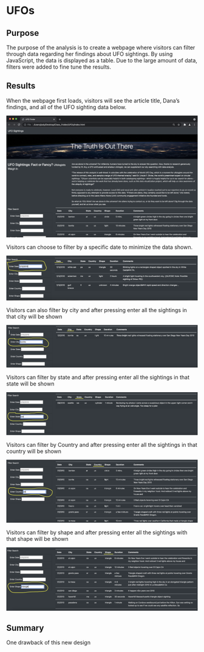# UFOs

## Purpose 
The purpose of the analysis is to create a webpage where visitors can filter through data regarding her findings about UFO sightings. By using JavaScript, the data is displayed as a table. Due to the large amount of data, filters were added to fine tune the results. 

## Results 
When the webpage first loads, visitors will see the article title, Dana’s findings, and all of the UFO sighting data below. 

![First Page](https://github.com/jaousley/UFOs/blob/main/images%20for%20readme/First%20Page.png)

Visitors can choose to filter by a specific date to minimize the data shown.

![Date_Filter](https://github.com/jaousley/UFOs/blob/main/images%20for%20readme/Date_Filter.png)

Visitors can also filter by city and after pressing enter all the sightings in that city will be shown

![City_Filter](https://github.com/jaousley/UFOs/blob/main/images%20for%20readme/City_Filter.png)

Visitors can filter by state and after pressing enter all the sightings in that state will be shown

![State_Filter](https://github.com/jaousley/UFOs/blob/main/images%20for%20readme/State_Filter.png)

Visitors can filter by Country and after pressing enter all the sightings in that country will be shown

![Country_Filter](https://github.com/jaousley/UFOs/blob/main/images%20for%20readme/Country_Filter.png)

Visitors can filter by shape and after pressing enter all the sightings with that shape will be shown

![Shape_Filter](https://github.com/jaousley/UFOs/blob/main/images%20for%20readme/Shape_Filter.png)

## Summary

One drawback of this new design  
